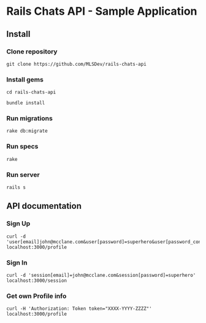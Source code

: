# Rails Chats API - Sample Application

## Install

### Clone repository
```
git clone https://github.com/MLSDev/rails-chats-api
```

### Install gems
```
cd rails-chats-api
```

```
bundle install
```

### Run migrations
```
rake db:migrate
```

### Run specs
```
rake
```

### Run server
```
rails s
```

## API documentation

### Sign Up
```
curl -d 'user[email]john@mcclane.com&user[password]=superhero&user[password_confirmation]=superhero' localhost:3000/profile
```

### Sign In
```
curl -d 'session[email]=john@mcclane.com&session[password]=superhero' localhost:3000/session
```

### Get own Profile info
```
curl -H 'Authorization: Token token="XXXX-YYYY-ZZZZ"' localhost:3000/profile
```
